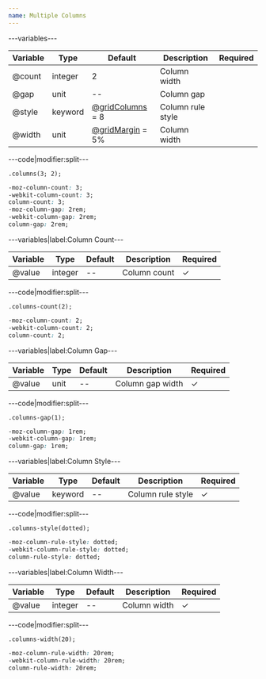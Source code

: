```yaml
---
name: Multiple Columns
---
```


---variables---

| Variable | Type | Default | Description | Required |
| -- | -- | -- | --| -- |
| @count | integer | 2 | Column width ||
| @gap | unit | -- | Column gap ||
| @style | keyword | [@gridColumns](/style/variables#layout) = 8 | Column rule style ||
| @width | unit | [@gridMargin](/style/variables#layout) = 5% | Column width ||

---code|modifier:split---

```less
.columns(3; 2);
```

```css
-moz-column-count: 3;
-webkit-column-count: 3;
column-count: 3;
-moz-column-gap: 2rem;
-webkit-column-gap: 2rem;
column-gap: 2rem;
```

---variables|label:Column Count---

| Variable | Type | Default | Description | Required |
| -- | -- | -- | --| -- |
| @value | integer | -- | Column count | ✓ |

---code|modifier:split---

```less
.columns-count(2);
```

```css
-moz-column-count: 2;
-webkit-column-count: 2;
column-count: 2;
```

---variables|label:Column Gap---

| Variable | Type | Default | Description | Required |
| -- | -- | -- | --| -- |
| @value | unit | -- | Column gap width | ✓ |

---code|modifier:split---

```less
.columns-gap(1);
```

```css
-moz-column-gap: 1rem;
-webkit-column-gap: 1rem;
column-gap: 1rem;
```

---variables|label:Column Style---

| Variable | Type | Default | Description | Required |
| -- | -- | -- | --| -- |
| @value | keyword | -- | Column rule style | ✓ |

---code|modifier:split---

```less
.columns-style(dotted);
```

```css
-moz-column-rule-style: dotted;
-webkit-column-rule-style: dotted;
column-rule-style: dotted;
```

---variables|label:Column Width---

| Variable | Type | Default | Description | Required |
| -- | -- | -- | --| -- |
| @value | integer | -- | Column width | ✓ |

---code|modifier:split---

```less
.columns-width(20);
```

```css
-moz-column-rule-width: 20rem;
-webkit-column-rule-width: 20rem;
column-rule-width: 20rem;
```